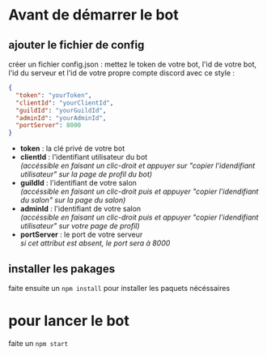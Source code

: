 # Avant de démarrer le bot

## ajouter le fichier de config

créer un fichier config.json :
mettez le token de votre bot, l'id de votre bot, l'id du serveur et l'id de votre propre compte discord avec ce style :

```json
{
  "token": "yourToken",
  "clientId": "yourClientId",
  "guildId": "yourGuildId",
  "adminId": "yourAdminId",
  "portServer": 8000
}
```

- **token** : la clé privé de votre bot
- **clientId** : l'identifiant utilisateur du bot <br/> _(accéssible en faisant un clic-droit et appuyer sur "copier l'idendifiant utilisateur" sur la page de profil du bot)_
- **guildId** : l'identifiant de votre salon <br/>_(accéssible en faisant un clic-droit puis et appuyer "copier l'idendifiant du salon" sur la page du salon)_
- **adminId** : l'identifiant de votre salon <br/>_(accéssible en faisant un clic-droit puis et appuyer "copier l'idendifiant utilisateur" sur votre page de profil)_
- **portServer** : le port de votre serveur <br/> _si cet attribut est absent, le port sera à 8000_

## installer les pakages

faite ensuite un `npm install` pour installer les paquets nécéssaires

# pour lancer le bot

faite un `npm start`
